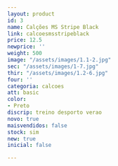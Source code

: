 ```yaml
---
layout: product
id: 3
name: Calções MS Stripe Black
link: calcoesmsstripeblack
price: 12.5
newprice: ''
weight: 500
image: "/assets/images/1.1-2.jpg"
sec: "/assets/images/1-7.jpg"
thir: "/assets/images/1.2-6.jpg"
four: ''
categoria: calcoes
att: basic
color:
- Preto
discrip: treino desporto verao
novo: true
maisvendidos: false
stock: sim
new: true
inicial: false

---
```

